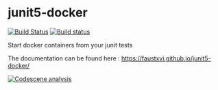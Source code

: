 # junit5-docker

[![Build Status](https://travis-ci.org/FaustXVI/junit5-docker.svg?branch=master)](https://travis-ci.org/FaustXVI/junit5-docker)
[![Build status](https://ci.appveyor.com/api/projects/status/j2bfqs6klneyohli/branch/master?svg=true)](https://ci.appveyor.com/project/FaustXVI/junit5-docker/branch/master)

Start docker containers from your junit tests

The documentation can be found here : https://faustxvi.github.io/junit5-docker/

[![Codescene analysis](https://codescene.io/projects/317/status.svg)](https://codescene.io/projects/317/jobs/latest-successful/results)